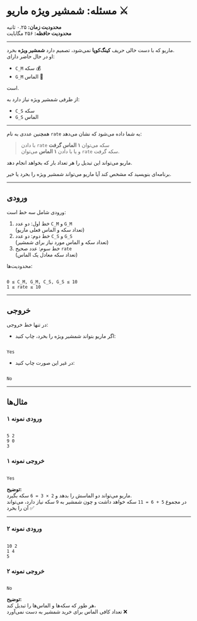 # مسئله: شمشیر ویژه ماریو ⚔️

**محدودیت زمان:** ۰.۲۵ ثانیه  
**محدودیت حافظه:** ۲۵۶ مگابایت  

---

ماریو که با دست خالی حریف **کینگ‌کوپا** نمی‌شود، تصمیم دارد **شمشیر ویژه** بخرد.  
او در حال حاضر دارای:

- `C_M` سکه 💰  
- `G_M` الماس 💎  

است.  

از طرفی شمشیر ویژه نیاز دارد به:

- `C_S` سکه  
- `G_S` الماس  

---

همچنین عددی به نام `rate` به شما داده می‌شود که نشان می‌دهد:  

> با دادن `rate` سکه می‌توان **۱ الماس گرفت**  
> و یا با دادن **۱ الماس** می‌توان `rate` سکه گرفت.  

ماریو می‌تواند این تبدیل را هر تعداد بار که بخواهد انجام دهد.  

برنامه‌ای بنویسید که مشخص کند آیا ماریو می‌تواند شمشیر ویژه را بخرد یا خیر.

---

## ورودی

ورودی شامل سه خط است:

1. خط اول: دو عدد `C_M` و `G_M`  
   (تعداد سکه و الماس فعلی ماریو)
2. خط دوم: دو عدد `C_S` و `G_S`  
   (تعداد سکه و الماس مورد نیاز برای شمشیر)
3. خط سوم: عدد صحیح `rate`  
   (تعداد سکه معادل یک الماس)

محدودیت‌ها:

```

0 ≤ C_M, G_M, C_S, G_S ≤ 10
1 ≤ rate ≤ 10

```

---

## خروجی

در تنها خط خروجی:

- اگر ماریو بتواند شمشیر ویژه را بخرد، چاپ کنید:
```

Yes

```
- در غیر این صورت چاپ کنید:
```

No

```

---

## مثال‌ها

### ورودی نمونه ۱
```

5 2
9 0
3

```

### خروجی نمونه ۱
```

Yes

```

**توضیح:**  
ماریو می‌تواند دو الماسش را بدهد و `2 × 3 = 6` سکه بگیرد.  
در مجموع `5 + 6 = 11` سکه خواهد داشت و چون شمشیر به `9` سکه نیاز دارد، می‌تواند آن را بخرد ✅

---

### ورودی نمونه ۲
```

10 2
1 4
5

```

### خروجی نمونه ۲
```

No

```

**توضیح:**  
هر طور که سکه‌ها و الماس‌ها را تبدیل کند،  
تعداد کافی الماس برای خرید شمشیر به دست نمی‌آورد ❌